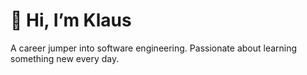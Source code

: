 # 👋 Hi, I’m Klaus
A career jumper into software engineering.
Passionate about learning something new every day.
